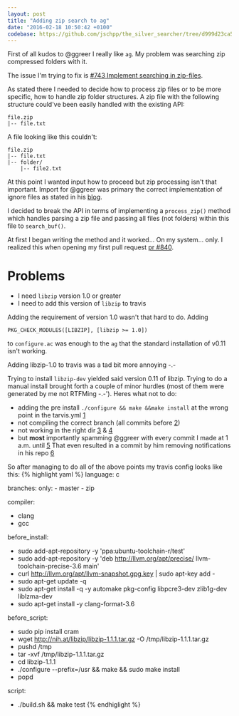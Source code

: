 ```yaml
---
layout: post
title: "Adding zip search to ag"
date: "2016-02-18 10:50:42 +0100"
codebase: https://github.com/jschpp/the_silver_searcher/tree/d999d23ca5c7a7300173fe472ec57d5cbb85cc8a
---
```

First of all kudos to @ggreer I really like `ag`. My problem was searching zip compressed folders with it.

The issue I'm trying to fix is [#743 Implement searching in zip-files][743].

As stated there I needed to decide how to process zip files or to be more specific, how to handle zip folder structures. A zip file with the following structure could've been easily handled with the existing API:

    file.zip
    |-- file.txt

A file looking like this couldn't:

    file.zip
    |-- file.txt
    |-- folder/
        |-- file2.txt

At this point I wanted input how to proceed but zip processing isn't that important. Import for @ggreer was primary the correct implementation of ignore files as stated in his [blog][ag-1.0].

I decided to break the API in terms of implementing a `process_zip()` method which handles parsing a zip file and passing all files (not folders) within this file to `search_buf()`.

At first I began writing the method and it worked... On my system... only. I realized this when opening my first pull request [pr #840][#840].

# Problems
- I need `libzip` version 1.0 or greater
- I need to add this version of `libzip` to travis

Adding the requirement of version 1.0 wasn't that hard to do. Adding

    PKG_CHECK_MODULES([LIBZIP], [libzip >= 1.0])

to `configure.ac` was enough to the `ag` that the standard installation of v0.11 isn't working.

Adding libzip-1.0 to travis was a tad bit more annoying -.-

Trying to install `libzip-dev` yielded said version 0.11 of libzip. Trying to do a manual install brought forth a couple of minor hurdles (most of them were generated by me not RTFMing -.-'). Heres what not to do:
- adding the pre install `./configure && make &&make install` at the wrong point in the tarvis.yml [1][1]
- not compiling the correct branch (all commits before [2][2])
- not working in the right dir [3][3] & [4][4]
- but __most__ importantly spamming @ggreer with every commit I made at 1 a.m. until [5][5] That even resulted in a commit by him removing notifications in his repo [6][6]

So after managing to do all of the above points my travis config looks like this:
{% highlight yaml %}
language: c

branches:
  only:
    - master
    - zip

compiler:
  - clang
  - gcc

before_install:
  - sudo add-apt-repository -y 'ppa:ubuntu-toolchain-r/test'
  - sudo add-apt-repository -y 'deb http://llvm.org/apt/precise/ llvm-toolchain-precise-3.6 main'
  - curl http://llvm.org/apt/llvm-snapshot.gpg.key | sudo apt-key add -
  - sudo apt-get update -q
  - sudo apt-get install -q -y automake pkg-config libpcre3-dev zlib1g-dev liblzma-dev
  - sudo apt-get install -y clang-format-3.6

before_script:
  - sudo pip install cram
  - wget http://nih.at/libzip/libzip-1.1.1.tar.gz -O /tmp/libzip-1.1.1.tar.gz
  - pushd /tmp
  - tar -xvf /tmp/libzip-1.1.1.tar.gz
  - cd libzip-1.1.1
  - ./configure --prefix=/usr && make && sudo make install
  - popd

script:
  - ./build.sh && make test
{% endhiglight %}

[ag-1.0]: http://geoff.greer.fm/2014/10/13/help-me-get-to-ag-10/
[743]: https://github.com/ggreer/the_silver_searcher/issues/743
[#840]: https://github.com/ggreer/the_silver_searcher/pull/840
[1]: https://github.com/jschpp/the_silver_searcher/commit/81bab54483f0cd29c482d2266bc73b5fbd76e10c
[2]: https://github.com/jschpp/the_silver_searcher/commit/1b0cd2d1040a06ff008a06ae6a1e841ea0925137
[3]: https://github.com/jschpp/the_silver_searcher/commit/5be27a9599d01746df5dcc8c6547e3835d674986
[4]: https://github.com/jschpp/the_silver_searcher/commit/e3ee6007e7eec387800a96c3c3e6877e82737731
[5]: https://github.com/jschpp/the_silver_searcher/commit/55a138a2e3c92b4d57125bc40f9e6405b40f4028
[6]: https://github.com/ggreer/the_silver_searcher/commit/f4bb889c98077d57e44b5d992ea4043c2836d3e8
